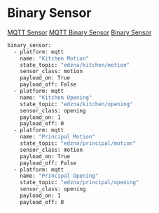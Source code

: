 # Binary Sensor

[MQTT Sensor](https://home-assistant.io/components/sensor.mqtt/)
[MQTT Binary Sensor](https://home-assistant.io/components/binary_sensor.mqtt/)
[Binary Sensor](https://home-assistant.io/components/binary_sensor/)

```sh
binary_sensor:
  - platform: mqtt
    name: "Kitchen Motion"
    state_topic: "edzna/kitchen/motion"
    sensor_class: motion
    payload_on: True
    payload_off: False
  - platform: mqtt
    name: "Kitchen Opening"
    state_topic: "edzna/kitchen/opening"
    sensor_class: opening
    payload_on: 1
    payload_off: 0
  - platform: mqtt
    name: "Principal Motion"
    state_topic: "edzna/principal/motion"
    sensor_class: motion
    payload_on: True
    payload_off: False
  - platform: mqtt
    name: "Principal Opening"
    state_topic: "edzna/principal/opening"
    sensor_class: opening
    payload_on: 1
    payload_off: 0
```